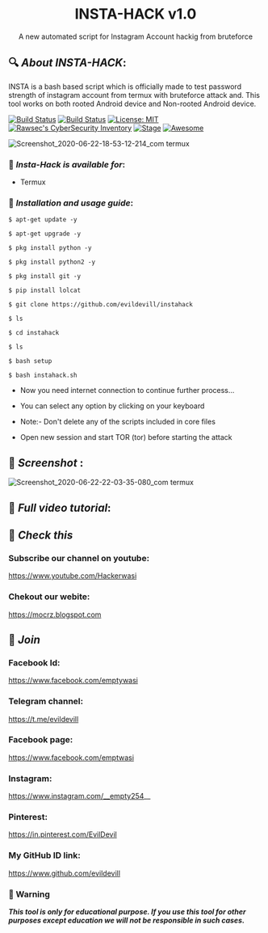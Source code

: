 <h1 align="center">INSTA-HACK v1.0</h1>
<p align="center">
      A new automated script for Instagram Account hackig from bruteforce
</p>

## 🔍 ***About INSTA-HACK***:

INSTA is a bash based script which is officially made to test password strength of instagram account from termux with bruteforce attack and. This tool works on both rooted Android device and Non-rooted Android device.

[![Build Status](https://img.shields.io/github/stars/noob-hackers/ighack.svg)](https://github.com/evildevill/instahack)
[![Build Status](https://img.shields.io/github/forks/noob-hackers/ighack.svg)](https://github.com/evildevill/instahack)
[![License: MIT](https://img.shields.io/github/license/noob-hackers/ighack.svg)](https://github.com/evildevill/instahack)
[![Rawsec's CyberSecurity Inventory](https://inventory.rawsec.ml/img/badges/Rawsec-inventoried-FF5050_flat.svg)](https://inventory.rawsec.ml/tools.html#instahack)
[![Stage](https://img.shields.io/badge/Release-Stable-brightgreen.svg)]()
[![Awesome](https://awesome.re/badge.svg)](https://awesome.re)

![Screenshot_2020-06-22-18-53-12-214_com termux](https://user-images.githubusercontent.com/49580304/85358677-f8c66d00-b531-11ea-8f38-c9e298551a9c.jpg)


### 📌 ***Insta-Hack is available for***:

* Termux

### 📌 ***Installation and usage guide***:
```
$ apt-get update -y
```
```
$ apt-get upgrade -y
```
```
$ pkg install python -y 
```
```
$ pkg install python2 -y
```
```
$ pkg install git -y
```
```
$ pip install lolcat
```
```
$ git clone https://github.com/evildevill/instahack
```
```
$ ls
```
```
$ cd instahack
```
```
$ ls
```
```
$ bash setup
```
```
$ bash instahack.sh
```
* Now you need internet connection to continue further process...

* You can select any option by clicking on your keyboard

* Note:- Don't delete any of the scripts included in core files

* Open new session and start TOR (tor) before starting the attack

## 📌 ***Screenshot*** :
![Screenshot_2020-06-22-22-03-35-080_com termux](https://user-images.githubusercontent.com/49580304/85359279-6b841800-b533-11ea-8e27-1e7c3bfc882e.jpg)

## 📌 ***Full video tutorial***:

## 🔗 ***Check this***

### Subscribe our channel on youtube:
https://www.youtube.com/Hackerwasi

### Chekout our webite:
https://mocrz.blogspot.com

## 👥 ***Join***

### Facebook Id: 
https://www.facebook.com/emptywasi

### Telegram channel:
https://t.me/evildevill

### Facebook page:
https://www.facebook.com/emptwasi

### Instagram: 
https://www.instagram.com/__empty254__

### Pinterest:
https://in.pinterest.com/EvilDevil

### My GitHub ID link:
https://www.github.com/evildevill

### 📢 Warning

***This tool is only for educational purpose. If you use this tool for other purposes except education we will not be responsible in such cases.***
